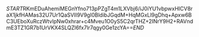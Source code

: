 $START$RKmEDuAhemiMEGnYfno713pPZgT4m1LXVbj6/iJ0iYU1vbpwxHICV8raX1jkfHAMas32U7Ur1QaSVII9V9gI0BldibJGqdM+HqMGxLl9gDhq+Apxw6BC3UEboXuRczWtvlpNw0xhrar+c4Mveu1O0yS5C2qrTHZ+2INrY9H2+RAVndmE3TZ1GR7b1UrVKX4SLQZl6fx7lr7qgy0Ge1zcYA==$END$